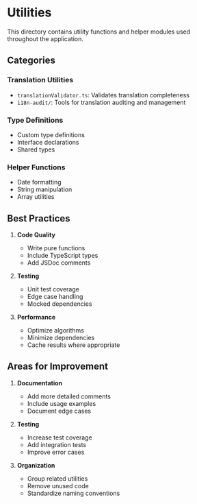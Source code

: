 # Utilities

This directory contains utility functions and helper modules used throughout the application.

## Categories

### Translation Utilities
- `translationValidator.ts`: Validates translation completeness
- `i18n-audit/`: Tools for translation auditing and management

### Type Definitions
- Custom type definitions
- Interface declarations
- Shared types

### Helper Functions
- Date formatting
- String manipulation
- Array utilities

## Best Practices

1. **Code Quality**
   - Write pure functions
   - Include TypeScript types
   - Add JSDoc comments

2. **Testing**
   - Unit test coverage
   - Edge case handling
   - Mocked dependencies

3. **Performance**
   - Optimize algorithms
   - Minimize dependencies
   - Cache results where appropriate

## Areas for Improvement

1. **Documentation**
   - Add more detailed comments
   - Include usage examples
   - Document edge cases

2. **Testing**
   - Increase test coverage
   - Add integration tests
   - Improve error cases

3. **Organization**
   - Group related utilities
   - Remove unused code
   - Standardize naming conventions
